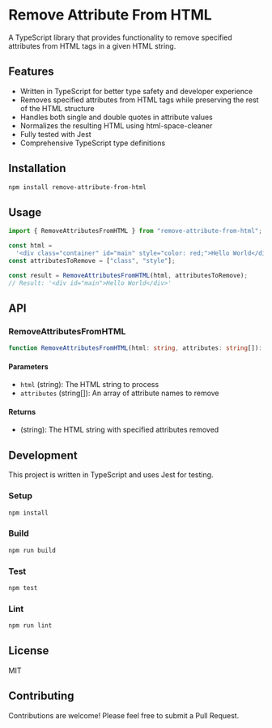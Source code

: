 # Remove Attribute From HTML

A TypeScript library that provides functionality to remove specified attributes from HTML tags in a given HTML string.

## Features

- Written in TypeScript for better type safety and developer experience
- Removes specified attributes from HTML tags while preserving the rest of the HTML structure
- Handles both single and double quotes in attribute values
- Normalizes the resulting HTML using html-space-cleaner
- Fully tested with Jest
- Comprehensive TypeScript type definitions

## Installation

```bash
npm install remove-attribute-from-html
```

## Usage

```typescript
import { RemoveAttributesFromHTML } from "remove-attribute-from-html";

const html =
  '<div class="container" id="main" style="color: red;">Hello World</div>';
const attributesToRemove = ["class", "style"];

const result = RemoveAttributesFromHTML(html, attributesToRemove);
// Result: '<div id="main">Hello World</div>'
```

## API

### RemoveAttributesFromHTML

```typescript
function RemoveAttributesFromHTML(html: string, attributes: string[]): string;
```

#### Parameters

- `html` (string): The HTML string to process
- `attributes` (string[]): An array of attribute names to remove

#### Returns

- (string): The HTML string with specified attributes removed

## Development

This project is written in TypeScript and uses Jest for testing.

### Setup

```bash
npm install
```

### Build

```bash
npm run build
```

### Test

```bash
npm test
```

### Lint

```bash
npm run lint
```

## License

MIT

## Contributing

Contributions are welcome! Please feel free to submit a Pull Request.
